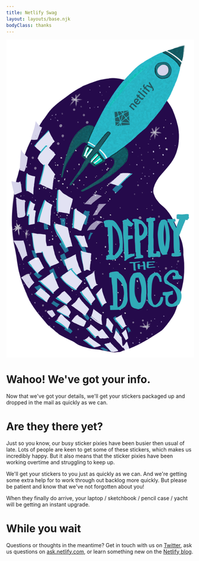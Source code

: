 ```yaml
---
title: Netlify Swag
layout: layouts/base.njk
bodyClass: thanks
---
```


![Sticker](/images/deploy-docs-netlify-sticker.png)

# Wahoo! We've got your info.

Now that we've got your details, we'll get your stickers packaged up and dropped in the mail as quickly as we can.


# Are they there yet?

Just so you know, our busy sticker pixies have been busier then usual of late. Lots of people are keen to get some of these stickers, which makes us incredibly happy. But it also means that the sticker pixies have been working overtime and struggling to keep up. 

We'll get your stickers to you just as quickly as we can. And we're getting some extra help for to work through out backlog more quickly. But please be patient and know that we've not forgotten about you!

When they finally do arrive, your laptop / sketchbook / pencil case / yacht will be getting an instant upgrade.


# While you wait

Questions or thoughts in the meantime? Get in touch with us on [Twitter](https://twitter.com/netlify), ask us questions on [ask.netlify.com](https://ask.netlify.com), or learn something new on the [Netlify blog](https://www.netlify.com/blog/).





